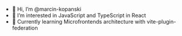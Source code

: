 - 👋 Hi, I’m @marcin-kopanski
- 👀 I’m interested in JavaScript and TypeScript in React
- 🌱 Currently learning Microfrontends architecture with vite-plugin-federation

<!---
marcin-kopanski/marcin-kopanski is a ✨ special ✨ repository because its `README.md` (this file) appears on your GitHub profile.
You can click the Preview link to take a look at your changes.
--->
